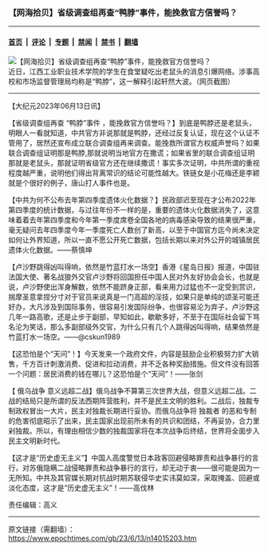 ### 【网海拾贝】省级调查组再查“鸭脖”事件，能挽救官方信誉吗？

---

#### [首页](../../../..?n14015203) &nbsp;|&nbsp; [评论](../../../../../epoch-comment?n14015203) &nbsp;|&nbsp; [专题](../../../../../epoch-special?n14015203) &nbsp;|&nbsp; [禁闻](../../../../../epoch-news?n14015203) &nbsp;|&nbsp; [禁书](../../../../../books?n14015203) &nbsp;|&nbsp; [翻墙](https://github.com/gfw-breaker/nogfw/blob/master/README.md?n14015203)


<div><img alt="【网海拾贝】省级调查组再查“鸭脖”事件，能挽救官方信誉吗？" class="attachment-djy_600_400 size-djy_600_400 wp-post-image" src="https://i.epochtimes.com/assets/uploads/2023/06/id14015206-3faa099c5212493b0222ab2de7187ece-.jpeg"/>
<div class="caption">
 近日，江西工业职业技术学院的学生在食堂疑吃出老鼠头的消息引爆网络。涉事高校和市场监督管理局均称是“鸭脖”，这一解释引起轩然大波。（网页截图）
</div></div><hr/><div class="post_content" id="artbody" itemprop="articleBody">
 <!-- article content begin -->
 <p>
  【大纪元2023年06月13日讯】
 </p>
 <p>
  【省级调查组再查
  <ok href="https://www.epochtimes.com/gb/tag/%E2%80%9C%E9%B8%AD%E8%84%96%E2%80%9D%E4%BA%8B%E4%BB%B6.html">
   “鸭脖”事件
  </ok>
  ，能挽救官方信誉吗？】到底是鸭脖还是老鼠头，明眼人一看就知道，中共官方非说那就是鸭脖，还经过反复认证，现在这个认证不管用了，居然还宣布成立联合调查组再来调查。能挽救所谓官方权威声誉吗？如果联合调查组证明那是鸭脖,那就说明当地官方在撒谎；如果省里的联合调查组证明那就是老鼠头，那就证明省级官方还在继续撒谎！事实多次证明，中共所谓的重视程度越严重，说明他们得出背离常识的结论可能性越大。铁链女是小花梅还是李颖就是个很好的例子，唐山打人事件也是。
 </p>
 <p>
  【中共为何不公布去年第四季度遗体火化数据？】民政部迟至现在才公布2022年第四季度的统计数据，与过往年份不一样的是，重要的遗体火化数据消失了，这意味着着去年第四季度和今年第一季度席卷全国各地的病毒感染导致的结果很严重，毫无疑问去年四季度今年一季度死亡人数创了新高，以至于中国官方迄今尚未决定如何让外界知道，所以一直不愿公开死亡数据，包括长期以来对外公开的城镇居民遗体火化数据。——蔡慎坤
 </p>
 <p>
  【卢沙野跳得凶叫得响，依然是竹蓝打水一场空】香港《星岛日报》报道，中国驻法国大使、著名战狼外交官卢沙野将回国担任中国人民对外友好协会会长，也就是说，卢沙野使出浑身解数，依然不能跻身正部，看来用力过猛也不一定受到赏识，揣摩圣意拿捏分寸对于官员来说真是一门高超的淫技，如果只是单纯的颂圣可能还好办，大凡涉及到国际事务，很容易引发国际纷争，也很容易沦为弃子，卢沙野这几年一路高歌，还是止步于副部，早知如此，歇歇多好，不至于在国际社会留下骂名沦为笑话，那么多副部级外交官，为什么只有几个人跳得凶叫得响，结果依然是竹蓝打水一场空。——@cskun1989
 </p>
 <p>
  【这恐怕是个“天问”！】今天发来一个政府文件，内容是鼓励企业积极努力扩大销售，千方百计刺激消费、促进和拉动消费，并不乏各种奖励措施。但文件没有回答一个问题：居民消费的钱在哪儿？这恐怕是个“天问”！——张剑
 </p>
 <p>
  【
  <ok href="https://www.epochtimes.com/gb/tag/%E4%BF%84%E4%B9%8C%E6%88%98%E4%BA%89.html">
   俄乌战争
  </ok>
  意义远超二战】俄乌战争不算第三次世界大战，但意义远超二战。二战的结局只是所谓的反法西期阵营胜利，并不是民主文明的胜利。二战后，独裁专制政权冒出一大片，民主对独裁长期进行妥协。而俄乌战争将
  <ok href="https://www.epochtimes.com/gb/tag/%E7%8B%AC%E8%A3%81%E8%80%85.html">
   独裁者
  </ok>
  的恶和专制的危害彻底昭示了出来，民主国家出现前所未有的共识和团结，不再妥协，合力里剁独裁。所以，有理由相信少数的独裁国家将在本次战争后终结，世界将全面步入民主文明新时代。
 </p>
 <p>
  【这才是“历史虚无主义”】中国人高度警觉日本政客回避侵略罪责和战争暴行的言行，对苏俄隐瞒二战侵略罪责和战争暴行的言行，却无动于衷——很可能是因为一无所知。中共及其官媒长期对抗战时期苏联侵华史实讳莫如深，采取掩盖、回避或淡化态度，这才是“历史虚无主义”！——高伐林
 </p>
 <p>
  责任编辑：高义
 </p>
 <!-- article content end -->
 <div id="below_article_ad">
 </div>
</div>


---

原文链接（需翻墙）：https://www.epochtimes.com/gb/23/6/13/n14015203.htm